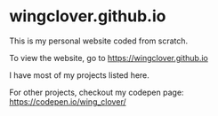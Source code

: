 # wingclover.github.io
This is my personal website coded from scratch.

To view the website, go to https://wingclover.github.io

I have most of my projects listed here.

For other projects, checkout my codepen page: https://codepen.io/wing_clover/
